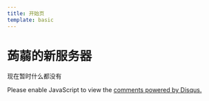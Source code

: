```yaml
---
title: 开始页
template: basic
---
```


# 蒟蒻的新服务器

现在暂时什么都没有

> <span id="poem"></span>

<script src="https://cdn.bootcss.com/jquery/3.2.1/jquery.min.js"></script>
<script>$(function(){$.ajax('/api/poem?rnd='+Date.now()+Math.random()).done(function(data){$('#poem').text(data);});});</script>

<div id="disqus_thread"></div>
<script>
(function() { // DON'T EDIT BELOW THIS LINE
var d = document, s = d.createElement('script');
s.src = 'https://lyc-xuming-studio.disqus.com/embed.js';
s.setAttribute('data-timestamp', +new Date());
(d.head || d.body).appendChild(s);
})();
</script>
<noscript>Please enable JavaScript to view the <a href="https://disqus.com/?ref_noscript">comments powered by Disqus.</a></noscript>
                                
